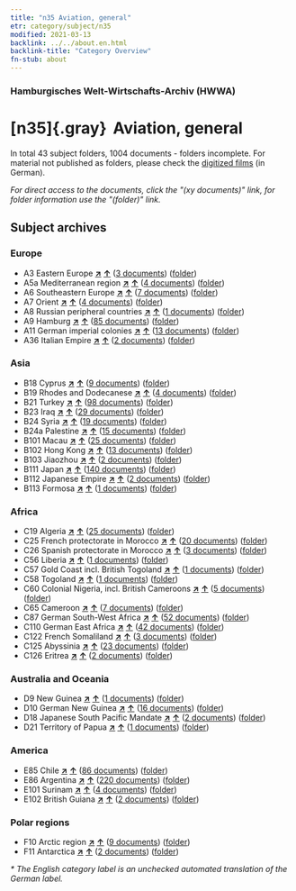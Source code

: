 ```yaml
---
title: "n35 Aviation, general"
etr: category/subject/n35
modified: 2021-03-13
backlink: ../../about.en.html
backlink-title: "Category Overview"
fn-stub: about
---
```


### Hamburgisches Welt-Wirtschafts-Archiv (HWWA)
# [n35]{.gray}&#8201; Aviation, general&#160; 





In total 43 subject folders, 1004 documents - folders incomplete.
For material not published as folders, please check the [digitized films](/film/h1_sh) (in German).

_For direct access to the documents, click the "(xy documents)" link, for folder information use the "(folder)" link._

## Subject archives



### Europe

- A3 Eastern Europe [**&nearr;**](../../../geo/i/140896/about.en.html "Eastern Europe (all folders)") [**&uarr;**](../../../geo/about.en.html#A3 "Country category system") (<a href="https://pm20.zbw.eu/dfgview/sh/140896,145681" title="about: Eastern Europe : Aviation, general" target="_blank">3 documents</a>) ([folder](http://purl.org/pressemappe20/folder/sh/140896,145681))
- A5a Mediterranean region [**&nearr;**](../../../geo/i/140899/about.en.html "Mediterranean region (all folders)") [**&uarr;**](../../../geo/about.en.html#A5a "Country category system") (<a href="https://pm20.zbw.eu/dfgview/sh/140899,145681" title="about: Mediterranean region : Aviation, general" target="_blank">4 documents</a>) ([folder](http://purl.org/pressemappe20/folder/sh/140899,145681))
- A6 Southeastern Europe [**&nearr;**](../../../geo/i/140900/about.en.html "Southeastern Europe (all folders)") [**&uarr;**](../../../geo/about.en.html#A6 "Country category system") (<a href="https://pm20.zbw.eu/dfgview/sh/140900,145681" title="about: Southeastern Europe : Aviation, general" target="_blank">7 documents</a>) ([folder](http://purl.org/pressemappe20/folder/sh/140900,145681))
- A7 Orient [**&nearr;**](../../../geo/i/140902/about.en.html "Orient (all folders)") [**&uarr;**](../../../geo/about.en.html#A7 "Country category system") (<a href="https://pm20.zbw.eu/dfgview/sh/140902,145681" title="about: Orient : Aviation, general" target="_blank">4 documents</a>) ([folder](http://purl.org/pressemappe20/folder/sh/140902,145681))
- A8 Russian peripheral countries [**&nearr;**](../../../geo/i/140904/about.en.html "Russian peripheral countries (all folders)") [**&uarr;**](../../../geo/about.en.html#A8 "Country category system") (<a href="https://pm20.zbw.eu/dfgview/sh/140904,145681" title="about: Russian peripheral countries : Aviation, general" target="_blank">1 documents</a>) ([folder](http://purl.org/pressemappe20/folder/sh/140904,145681))
- A9 Hamburg [**&nearr;**](../../../geo/i/140905/about.en.html "Hamburg (all folders)") [**&uarr;**](../../../geo/about.en.html#A9 "Country category system") (<a href="https://pm20.zbw.eu/dfgview/sh/140905,145681" title="about: Hamburg : Aviation, general" target="_blank">85 documents</a>) ([folder](http://purl.org/pressemappe20/folder/sh/140905,145681))
- A11 German imperial colonies [**&nearr;**](../../../geo/i/140960/about.en.html "German imperial colonies (all folders)") [**&uarr;**](../../../geo/about.en.html#A11 "Country category system") (<a href="https://pm20.zbw.eu/dfgview/sh/140960,145681" title="about: German imperial colonies : Aviation, general" target="_blank">13 documents</a>) ([folder](http://purl.org/pressemappe20/folder/sh/140960,145681))
- A36 Italian Empire [**&nearr;**](../../../geo/i/141012/about.en.html "Italian Empire (all folders)") [**&uarr;**](../../../geo/about.en.html#A36 "Country category system") (<a href="https://pm20.zbw.eu/dfgview/sh/141012,145681" title="about: Italian Empire : Aviation, general" target="_blank">2 documents</a>) ([folder](http://purl.org/pressemappe20/folder/sh/141012,145681))

### Asia

- B18 Cyprus [**&nearr;**](../../../geo/i/141079/about.en.html "Cyprus (all folders)") [**&uarr;**](../../../geo/about.en.html#B18 "Country category system") (<a href="https://pm20.zbw.eu/dfgview/sh/141079,145681" title="about: Cyprus : Aviation, general" target="_blank">9 documents</a>) ([folder](http://purl.org/pressemappe20/folder/sh/141079,145681))
- B19 Rhodes and Dodecanese [**&nearr;**](../../../geo/i/141106/about.en.html "Rhodes and Dodecanese (all folders)") [**&uarr;**](../../../geo/about.en.html#B19 "Country category system") (<a href="https://pm20.zbw.eu/dfgview/sh/141106,145681" title="about: Rhodes and Dodecanese : Aviation, general" target="_blank">4 documents</a>) ([folder](http://purl.org/pressemappe20/folder/sh/141106,145681))
- B21 Turkey [**&nearr;**](../../../geo/i/141111/about.en.html "Turkey (all folders)") [**&uarr;**](../../../geo/about.en.html#B21 "Country category system") (<a href="https://pm20.zbw.eu/dfgview/sh/141111,145681" title="about: Turkey : Aviation, general" target="_blank">98 documents</a>) ([folder](http://purl.org/pressemappe20/folder/sh/141111,145681))
- B23 Iraq [**&nearr;**](../../../geo/i/141113/about.en.html "Iraq (all folders)") [**&uarr;**](../../../geo/about.en.html#B23 "Country category system") (<a href="https://pm20.zbw.eu/dfgview/sh/141113,145681" title="about: Iraq : Aviation, general" target="_blank">29 documents</a>) ([folder](http://purl.org/pressemappe20/folder/sh/141113,145681))
- B24 Syria [**&nearr;**](../../../geo/i/141114/about.en.html "Syria (all folders)") [**&uarr;**](../../../geo/about.en.html#B24 "Country category system") (<a href="https://pm20.zbw.eu/dfgview/sh/141114,145681" title="about: Syria : Aviation, general" target="_blank">19 documents</a>) ([folder](http://purl.org/pressemappe20/folder/sh/141114,145681))
- B24a Palestine [**&nearr;**](../../../geo/i/141115/about.en.html "Palestine (all folders)") [**&uarr;**](../../../geo/about.en.html#B24a "Country category system") (<a href="https://pm20.zbw.eu/dfgview/sh/141115,145681" title="about: Palestine : Aviation, general" target="_blank">15 documents</a>) ([folder](http://purl.org/pressemappe20/folder/sh/141115,145681))
- B101 Macau [**&nearr;**](../../../geo/i/141267/about.en.html "Macau (all folders)") [**&uarr;**](../../../geo/about.en.html#B101 "Country category system") (<a href="https://pm20.zbw.eu/dfgview/sh/141267,145681" title="about: Macau : Aviation, general" target="_blank">25 documents</a>) ([folder](http://purl.org/pressemappe20/folder/sh/141267,145681))
- B102 Hong Kong [**&nearr;**](../../../geo/i/141268/about.en.html "Hong Kong (all folders)") [**&uarr;**](../../../geo/about.en.html#B102 "Country category system") (<a href="https://pm20.zbw.eu/dfgview/sh/141268,145681" title="about: Hong Kong : Aviation, general" target="_blank">13 documents</a>) ([folder](http://purl.org/pressemappe20/folder/sh/141268,145681))
- B103 Jiaozhou [**&nearr;**](../../../geo/i/126163/about.en.html "Jiaozhou (all folders)") [**&uarr;**](../../../geo/about.en.html#B103 "Country category system") (<a href="https://pm20.zbw.eu/dfgview/sh/126163,145681" title="about: Jiaozhou : Aviation, general" target="_blank">2 documents</a>) ([folder](http://purl.org/pressemappe20/folder/sh/126163,145681))
- B111 Japan [**&nearr;**](../../../geo/i/141272/about.en.html "Japan (all folders)") [**&uarr;**](../../../geo/about.en.html#B111 "Country category system") (<a href="https://pm20.zbw.eu/dfgview/sh/141272,145681" title="about: Japan : Aviation, general" target="_blank">140 documents</a>) ([folder](http://purl.org/pressemappe20/folder/sh/141272,145681))
- B112 Japanese Empire [**&nearr;**](../../../geo/i/141273/about.en.html "Japanese Empire (all folders)") [**&uarr;**](../../../geo/about.en.html#B112 "Country category system") (<a href="https://pm20.zbw.eu/dfgview/sh/141273,145681" title="about: Japanese Empire : Aviation, general" target="_blank">2 documents</a>) ([folder](http://purl.org/pressemappe20/folder/sh/141273,145681))
- B113 Formosa [**&nearr;**](../../../geo/i/141274/about.en.html "Formosa (all folders)") [**&uarr;**](../../../geo/about.en.html#B113 "Country category system") (<a href="https://pm20.zbw.eu/dfgview/sh/141274,145681" title="about: Formosa : Aviation, general" target="_blank">1 documents</a>) ([folder](http://purl.org/pressemappe20/folder/sh/141274,145681))

### Africa

- C19 Algeria [**&nearr;**](../../../geo/i/141354/about.en.html "Algeria (all folders)") [**&uarr;**](../../../geo/about.en.html#C19 "Country category system") (<a href="https://pm20.zbw.eu/dfgview/sh/141354,145681" title="about: Algeria : Aviation, general" target="_blank">25 documents</a>) ([folder](http://purl.org/pressemappe20/folder/sh/141354,145681))
- C25 French protectorate in Morocco [**&nearr;**](../../../geo/i/141358/about.en.html "French protectorate in Morocco (all folders)") [**&uarr;**](../../../geo/about.en.html#C25 "Country category system") (<a href="https://pm20.zbw.eu/dfgview/sh/141358,145681" title="about: French protectorate in Morocco : Aviation, general" target="_blank">20 documents</a>) ([folder](http://purl.org/pressemappe20/folder/sh/141358,145681))
- C26 Spanish protectorate in Morocco [**&nearr;**](../../../geo/i/141359/about.en.html "Spanish protectorate in Morocco (all folders)") [**&uarr;**](../../../geo/about.en.html#C26 "Country category system") (<a href="https://pm20.zbw.eu/dfgview/sh/141359,145681" title="about: Spanish protectorate in Morocco : Aviation, general" target="_blank">3 documents</a>) ([folder](http://purl.org/pressemappe20/folder/sh/141359,145681))
- C56 Liberia [**&nearr;**](../../../geo/i/141405/about.en.html "Liberia (all folders)") [**&uarr;**](../../../geo/about.en.html#C56 "Country category system") (<a href="https://pm20.zbw.eu/dfgview/sh/141405,145681" title="about: Liberia : Aviation, general" target="_blank">1 documents</a>) ([folder](http://purl.org/pressemappe20/folder/sh/141405,145681))
- C57 Gold Coast incl. British Togoland [**&nearr;**](../../../geo/i/141406/about.en.html "Gold Coast incl. British Togoland (all folders)") [**&uarr;**](../../../geo/about.en.html#C57 "Country category system") (<a href="https://pm20.zbw.eu/dfgview/sh/141406,145681" title="about: Gold Coast incl. British Togoland : Aviation, general" target="_blank">1 documents</a>) ([folder](http://purl.org/pressemappe20/folder/sh/141406,145681))
- C58 Togoland [**&nearr;**](../../../geo/i/141408/about.en.html "Togoland (all folders)") [**&uarr;**](../../../geo/about.en.html#C58 "Country category system") (<a href="https://pm20.zbw.eu/dfgview/sh/141408,145681" title="about: Togoland : Aviation, general" target="_blank">1 documents</a>) ([folder](http://purl.org/pressemappe20/folder/sh/141408,145681))
- C60 Colonial Nigeria, incl. British Cameroons [**&nearr;**](../../../geo/i/141409/about.en.html "Colonial Nigeria, incl. British Cameroons (all folders)") [**&uarr;**](../../../geo/about.en.html#C60 "Country category system") (<a href="https://pm20.zbw.eu/dfgview/sh/141409,145681" title="about: Colonial Nigeria, incl. British Cameroons : Aviation, general" target="_blank">5 documents</a>) ([folder](http://purl.org/pressemappe20/folder/sh/141409,145681))
- C65 Cameroon [**&nearr;**](../../../geo/i/141410/about.en.html "Cameroon (all folders)") [**&uarr;**](../../../geo/about.en.html#C65 "Country category system") (<a href="https://pm20.zbw.eu/dfgview/sh/141410,145681" title="about: Cameroon : Aviation, general" target="_blank">7 documents</a>) ([folder](http://purl.org/pressemappe20/folder/sh/141410,145681))
- C87 German South-West Africa [**&nearr;**](../../../geo/i/141450/about.en.html "German South-West Africa (all folders)") [**&uarr;**](../../../geo/about.en.html#C87 "Country category system") (<a href="https://pm20.zbw.eu/dfgview/sh/141450,145681" title="about: German South-West Africa : Aviation, general" target="_blank">52 documents</a>) ([folder](http://purl.org/pressemappe20/folder/sh/141450,145681))
- C110 German East Africa [**&nearr;**](../../../geo/i/141471/about.en.html "German East Africa (all folders)") [**&uarr;**](../../../geo/about.en.html#C110 "Country category system") (<a href="https://pm20.zbw.eu/dfgview/sh/141471,145681" title="about: German East Africa : Aviation, general" target="_blank">42 documents</a>) ([folder](http://purl.org/pressemappe20/folder/sh/141471,145681))
- C122 French Somaliland [**&nearr;**](../../../geo/i/141479/about.en.html "French Somaliland (all folders)") [**&uarr;**](../../../geo/about.en.html#C122 "Country category system") (<a href="https://pm20.zbw.eu/dfgview/sh/141479,145681" title="about: French Somaliland : Aviation, general" target="_blank">3 documents</a>) ([folder](http://purl.org/pressemappe20/folder/sh/141479,145681))
- C125 Abyssinia [**&nearr;**](../../../geo/i/141482/about.en.html "Abyssinia (all folders)") [**&uarr;**](../../../geo/about.en.html#C125 "Country category system") (<a href="https://pm20.zbw.eu/dfgview/sh/141482,145681" title="about: Abyssinia : Aviation, general" target="_blank">23 documents</a>) ([folder](http://purl.org/pressemappe20/folder/sh/141482,145681))
- C126 Eritrea [**&nearr;**](../../../geo/i/141483/about.en.html "Eritrea (all folders)") [**&uarr;**](../../../geo/about.en.html#C126 "Country category system") (<a href="https://pm20.zbw.eu/dfgview/sh/141483,145681" title="about: Eritrea : Aviation, general" target="_blank">2 documents</a>) ([folder](http://purl.org/pressemappe20/folder/sh/141483,145681))

### Australia and Oceania

- D9 New Guinea [**&nearr;**](../../../geo/i/141600/about.en.html "New Guinea (all folders)") [**&uarr;**](../../../geo/about.en.html#D9 "Country category system") (<a href="https://pm20.zbw.eu/dfgview/sh/141600,145681" title="about: New Guinea : Aviation, general" target="_blank">1 documents</a>) ([folder](http://purl.org/pressemappe20/folder/sh/141600,145681))
- D10 German New Guinea [**&nearr;**](../../../geo/i/141601/about.en.html "German New Guinea (all folders)") [**&uarr;**](../../../geo/about.en.html#D10 "Country category system") (<a href="https://pm20.zbw.eu/dfgview/sh/141601,145681" title="about: German New Guinea : Aviation, general" target="_blank">16 documents</a>) ([folder](http://purl.org/pressemappe20/folder/sh/141601,145681))
- D18 Japanese South Pacific Mandate [**&nearr;**](../../../geo/i/141618/about.en.html "Japanese South Pacific Mandate (all folders)") [**&uarr;**](../../../geo/about.en.html#D18 "Country category system") (<a href="https://pm20.zbw.eu/dfgview/sh/141618,145681" title="about: Japanese South Pacific Mandate : Aviation, general" target="_blank">2 documents</a>) ([folder](http://purl.org/pressemappe20/folder/sh/141618,145681))
- D21 Territory of Papua [**&nearr;**](../../../geo/i/141620/about.en.html "Territory of Papua (all folders)") [**&uarr;**](../../../geo/about.en.html#D21 "Country category system") (<a href="https://pm20.zbw.eu/dfgview/sh/141620,145681" title="about: Territory of Papua : Aviation, general" target="_blank">1 documents</a>) ([folder](http://purl.org/pressemappe20/folder/sh/141620,145681))

### America

- E85 Chile [**&nearr;**](../../../geo/i/141691/about.en.html "Chile (all folders)") [**&uarr;**](../../../geo/about.en.html#E85 "Country category system") (<a href="https://pm20.zbw.eu/dfgview/sh/141691,145681" title="about: Chile : Aviation, general" target="_blank">86 documents</a>) ([folder](http://purl.org/pressemappe20/folder/sh/141691,145681))
- E86 Argentina [**&nearr;**](../../../geo/i/141692/about.en.html "Argentina (all folders)") [**&uarr;**](../../../geo/about.en.html#E86 "Country category system") (<a href="https://pm20.zbw.eu/dfgview/sh/141692,145681" title="about: Argentina : Aviation, general" target="_blank">220 documents</a>) ([folder](http://purl.org/pressemappe20/folder/sh/141692,145681))
- E101 Surinam [**&nearr;**](../../../geo/i/141699/about.en.html "Surinam (all folders)") [**&uarr;**](../../../geo/about.en.html#E101 "Country category system") (<a href="https://pm20.zbw.eu/dfgview/sh/141699,145681" title="about: Surinam : Aviation, general" target="_blank">4 documents</a>) ([folder](http://purl.org/pressemappe20/folder/sh/141699,145681))
- E102 British Guiana [**&nearr;**](../../../geo/i/141700/about.en.html "British Guiana (all folders)") [**&uarr;**](../../../geo/about.en.html#E102 "Country category system") (<a href="https://pm20.zbw.eu/dfgview/sh/141700,145681" title="about: British Guiana : Aviation, general" target="_blank">2 documents</a>) ([folder](http://purl.org/pressemappe20/folder/sh/141700,145681))

### Polar regions

- F10 Arctic region [**&nearr;**](../../../geo/i/141702/about.en.html "Arctic region (all folders)") [**&uarr;**](../../../geo/about.en.html#F10 "Country category system") (<a href="https://pm20.zbw.eu/dfgview/sh/141702,145681" title="about: Arctic region : Aviation, general" target="_blank">9 documents</a>) ([folder](http://purl.org/pressemappe20/folder/sh/141702,145681))
- F11 Antarctica [**&nearr;**](../../../geo/i/141703/about.en.html "Antarctica (all folders)") [**&uarr;**](../../../geo/about.en.html#F11 "Country category system") (<a href="https://pm20.zbw.eu/dfgview/sh/141703,145681" title="about: Antarctica : Aviation, general" target="_blank">2 documents</a>) ([folder](http://purl.org/pressemappe20/folder/sh/141703,145681))


_* The English category label is an unchecked automated translation of the German label._

